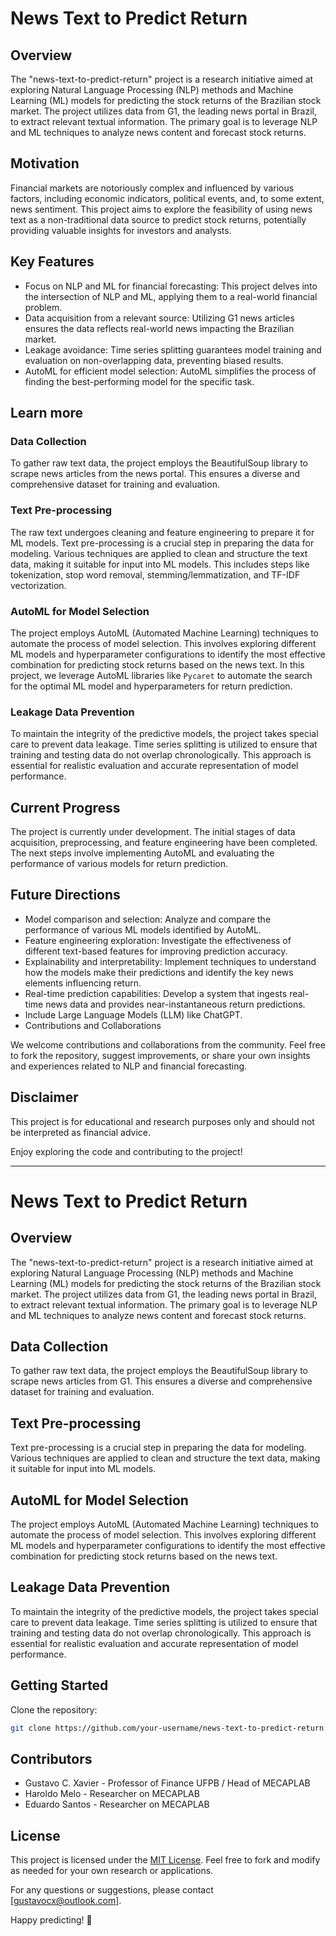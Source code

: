 # News Text to Predict Return


## Overview

The "news-text-to-predict-return" project is a research initiative aimed at exploring Natural Language Processing (NLP) methods and Machine Learning (ML) models for predicting the stock returns of the Brazilian stock market. The project utilizes data from G1, the leading news portal in Brazil, to extract relevant textual information. The primary goal is to leverage NLP and ML techniques to analyze news content and forecast stock returns.

## Motivation

Financial markets are notoriously complex and influenced by various factors, including economic indicators, political events, and, to some extent, news sentiment. This project aims to explore the feasibility of using news text as a non-traditional data source to predict stock returns, potentially providing valuable insights for investors and analysts.

## Key Features

- Focus on NLP and ML for financial forecasting: This project delves into the intersection of NLP and ML, applying them to a real-world financial problem.
- Data acquisition from a relevant source: Utilizing G1 news articles ensures the data reflects real-world news impacting the Brazilian market.
- Leakage avoidance: Time series splitting guarantees model training and evaluation on non-overlapping data, preventing biased results.
- AutoML for efficient model selection: AutoML simplifies the process of finding the best-performing model for the specific task.

## Learn more

### Data Collection

To gather raw text data, the project employs the BeautifulSoup library to scrape news articles from the news portal. This ensures a diverse and comprehensive dataset for training and evaluation.

### Text Pre-processing

The raw text undergoes cleaning and feature engineering to prepare it for ML models. Text pre-processing is a crucial step in preparing the data for modeling. Various techniques are applied to clean and structure the text data, making it suitable for input into ML models. This includes steps like tokenization, stop word removal, stemming/lemmatization, and TF-IDF vectorization.

### AutoML for Model Selection

The project employs AutoML (Automated Machine Learning) techniques to automate the process of model selection. This involves exploring different ML models and hyperparameter configurations to identify the most effective combination for predicting stock returns based on the news text. In this project, we leverage AutoML libraries like `Pycaret` to automate the search for the optimal ML model and hyperparameters for return prediction.

### Leakage Data Prevention

To maintain the integrity of the predictive models, the project takes special care to prevent data leakage. Time series splitting is utilized to ensure that training and testing data do not overlap chronologically. This approach is essential for realistic evaluation and accurate representation of model performance.

## Current Progress

The project is currently under development. The initial stages of data acquisition, preprocessing, and feature engineering have been completed. The next steps involve implementing AutoML and evaluating the performance of various models for return prediction.

## Future Directions

- Model comparison and selection: Analyze and compare the performance of various ML models identified by AutoML.
- Feature engineering exploration: Investigate the effectiveness of different text-based features for improving prediction accuracy.
- Explainability and interpretability: Implement techniques to understand how the models make their predictions and identify the key news elements influencing return.
- Real-time prediction capabilities: Develop a system that ingests real-time news data and provides near-instantaneous return predictions.
- Include Large Language Models (LLM) like ChatGPT.
- Contributions and Collaborations

We welcome contributions and collaborations from the community. Feel free to fork the repository, suggest improvements, or share your own insights and experiences related to NLP and financial forecasting.

## Disclaimer

This project is for educational and research purposes only and should not be interpreted as financial advice.

Enjoy exploring the code and contributing to the project!

----
# News Text to Predict Return

## Overview

The "news-text-to-predict-return" project is a research initiative aimed at exploring Natural Language Processing (NLP) methods and Machine Learning (ML) models for predicting the stock returns of the Brazilian stock market. The project utilizes data from G1, the leading news portal in Brazil, to extract relevant textual information. The primary goal is to leverage NLP and ML techniques to analyze news content and forecast stock returns.

## Data Collection

To gather raw text data, the project employs the BeautifulSoup library to scrape news articles from G1. This ensures a diverse and comprehensive dataset for training and evaluation.

## Text Pre-processing

Text pre-processing is a crucial step in preparing the data for modeling. Various techniques are applied to clean and structure the text data, making it suitable for input into ML models.

## AutoML for Model Selection

The project employs AutoML (Automated Machine Learning) techniques to automate the process of model selection. This involves exploring different ML models and hyperparameter configurations to identify the most effective combination for predicting stock returns based on the news text.

## Leakage Data Prevention

To maintain the integrity of the predictive models, the project takes special care to prevent data leakage. Time series splitting is utilized to ensure that training and testing data do not overlap chronologically. This approach is essential for realistic evaluation and accurate representation of model performance.

## Getting Started

Clone the repository:

   ```bash
   git clone https://github.com/your-username/news-text-to-predict-return.git
   ```

## Contributors

- Gustavo C. Xavier - Professor of Finance UFPB / Head of MECAPLAB
- Haroldo Melo - Researcher on MECAPLAB
- Eduardo Santos - Researcher on MECAPLAB

## License

This project is licensed under the [MIT License](LICENSE). Feel free to fork and modify as needed for your own research or applications.

For any questions or suggestions, please contact [gustavocx@outlook.com].

Happy predicting! 🚀
